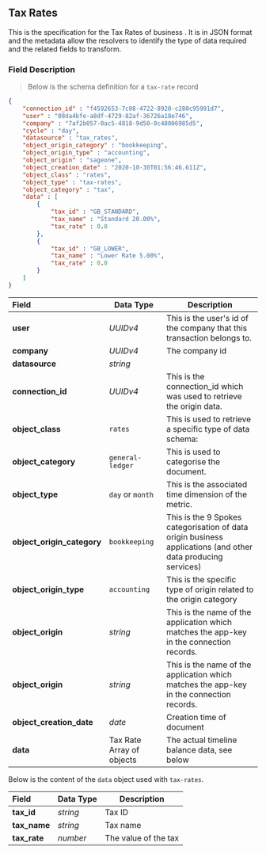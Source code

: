 ## Tax Rates

This is the specification for the Tax Rates of business . It is in JSON format and the metadata allow the resolvers to identify the type of data required and the related fields to transform.

### Field Description

> Below is the schema definition for a `tax-rate` record

```json
{
    "connection_id" : "f4592653-7c08-4722-8920-c280c95991d7",
    "user" : "08da4bfe-a8df-4729-82af-36726a18e746",
    "company" : "7af2b057-0ac5-4818-9d50-0c48006985d5",
    "cycle" : "day",
    "datasource" : "tax_rates",
    "object_origin_category" : "bookkeeping",
    "object_origin_type" : "accounting",
    "object_origin" : "sageone",
    "object_creation_date" : "2020-10-30T01:56:46.611Z",
    "object_class" : "rates",
    "object_type" : "tax-rates",
    "object_category" : "tax",
    "data" : [
        {
            "tax_id" : "GB_STANDARD",
            "tax_name" : "Standard 20.00%",
            "tax_rate" : 0.0
        },
        {
            "tax_id" : "GB_LOWER",
            "tax_name" : "Lower Rate 5.00%",
            "tax_rate" : 0.0
        }
    ]
}
```

| Field                      | Data Type                 | Description                                                                                                  |
| :------------------------- | ------------------------- | ------------------------------------------------------------------------------------------------------------ |
| **user**                   | *UUIDv4*                  | This is the user's id of the company that this transaction belongs to.                                       |
| **company**                | *UUIDv4*                  | The company id                                                                                               |
| **datasource**             | *string*                  |                                                                                                              |
| **connection_id**          | *UUIDv4*                  | This is the connection_id which was used to retrieve the origin data.                                        |
| **object_class**           | `rates`                   | This is used to retrieve a specific type of data schema:                                                     |
| **object_category**        | `general-ledger`          | This is used to categorise the document.                                                                     |
| **object_type**            | `day` or `month`          | This is the associated time dimension of the metric.                                                         |
| **object_origin_category** | `bookkeeping`             | This is the 9 Spokes categorisation of data origin business applications (and other data producing services) |
| **object_origin_type**     | `accounting`              | This is the specific type of origin related to the origin category                                           |
| **object_origin**          | *string*                  | This is the name of the application which matches the app-key in the connection records.                     |
| **object_origin**          | *string*                  | This is the name of the application which matches the app-key in the connection records.                     |
| **object_creation_date**   | *date*                    | Creation time of document                                                                                    |
| **data**                   | Tax Rate Array of objects | The actual timeline balance data, see below                                                                  |

Below is the content of the `data` object used with `tax-rates`.

| Field        | Data Type | Description          |
| :----------- | --------- | -------------------- |
| **tax_id**   | *string*  | Tax ID               |
| **tax_name** | *string*  | Tax name             |
| **tax_rate** | *number*  | The value of the tax |

